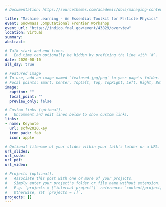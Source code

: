 ```yaml
---
# Documentation: https://sourcethemes.com/academic/docs/managing-content/

title: "Machine Learning - An Essential Toolkit for Particle Physics"
event: Snowmass Computational Frontier Workshop
event_url: "https://indico.fnal.gov/event/43829/overview"
location: Virtual
summary:
abstract:

# Talk start and end times.
#   End time can optionally be hidden by prefixing the line with `#`.
date: 2020-08-10
all_day: true

# Featured image
# To use, add an image named `featured.jpg/png` to your page's folder. 
# Focal points: Smart, Center, TopLeft, Top, TopRight, Left, Right, BottomLeft, Bottom, BottomRight.
image:
  caption: ""
  focal_point: ""
  preview_only: false

# Custom links (optional).
#   Uncomment and edit lines below to show custom links.
links:
- name: Keynote
  url: scfw2020.key
  icon_pack: fab
  icon: apple

# Optional filename of your slides within your talk's folder or a URL.
url_slides:
url_code:
url_pdf:
url_video:

# Projects (optional).
#   Associate this post with one or more of your projects.
#   Simply enter your project's folder or file name without extension.
#   E.g. `projects = ["internal-project"]` references `content/project/deep-learning/index.md`.
#   Otherwise, set `projects = []`.
projects: []
---
```

